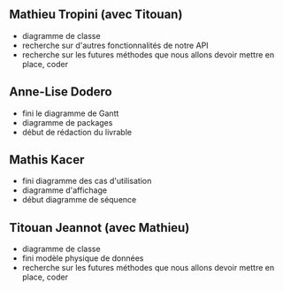 ## Mathieu Tropini (avec Titouan)
- diagramme de classe 
- recherche sur d'autres fonctionnalités de notre API 
- recherche sur les futures méthodes que nous allons devoir mettre en place, coder

## Anne-Lise Dodero 
- fini le diagramme de Gantt  
- diagramme de packages 
- début de rédaction du livrable  

## Mathis Kacer 
- fini diagramme des cas d'utilisation 
- diagramme d'affichage 
- début diagramme de séquence 

## Titouan Jeannot (avec Mathieu)
- diagramme de classe  
- fini modèle physique de données 
- recherche sur les futures méthodes que nous allons devoir mettre en place, coder

